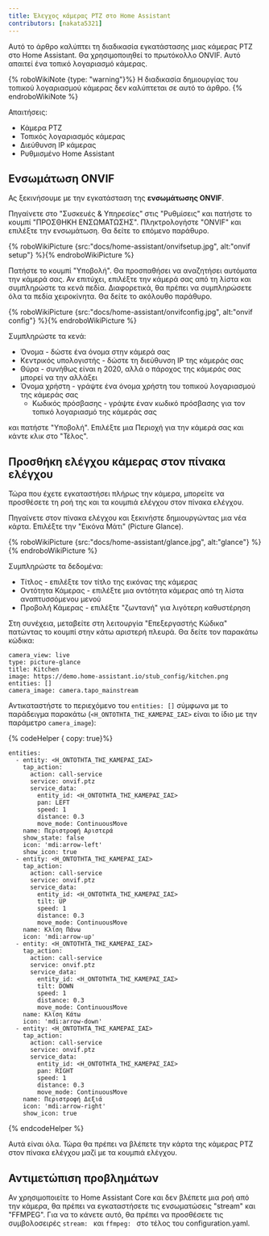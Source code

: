 ```yaml
---
title: Έλεγχος κάμερας PTZ στο Home Assistant
contributors: [nakata5321]
---
```


Αυτό το άρθρο καλύπτει τη διαδικασία εγκατάστασης μιας κάμερας PTZ στο Home Assistant.
Θα χρησιμοποιηθεί το πρωτόκολλο ONVIF. Αυτό απαιτεί ένα τοπικό λογαριασμό κάμερας.

{% roboWikiNote {type: "warning"}%} Η διαδικασία δημιουργίας του τοπικού λογαριασμού κάμερας δεν καλύπτεται σε αυτό το άρθρο.
{% endroboWikiNote %}

Απαιτήσεις:
- Κάμερα PTZ
- Τοπικός λογαριασμός κάμερας
- Διεύθυνση IP κάμερας
- Ρυθμισμένο Home Assistant

## Ενσωμάτωση ONVIF

Ας ξεκινήσουμε με την εγκατάσταση της **ενσωμάτωσης ONVIF**.

Πηγαίνετε στο "Συσκευές & Υπηρεσίες" στις "Ρυθμίσεις" και πατήστε το κουμπί "ΠΡΟΣΘΗΚΗ ΕΝΣΩΜΑΤΩΣΗΣ".
Πληκτρολογήστε "ONVIF" και επιλέξτε την ενσωμάτωση. Θα δείτε το επόμενο παράθυρο.

{% roboWikiPicture {src:"docs/home-assistant/onvifsetup.jpg", alt:"onvif setup"} %}{% endroboWikiPicture %}

Πατήστε το κουμπί "Υποβολή". Θα προσπαθήσει να αναζητήσει αυτόματα την κάμερά σας. Αν επιτύχει,
επιλέξτε την κάμερά σας από τη λίστα και συμπληρώστε τα κενά πεδία.
Διαφορετικά, θα πρέπει να συμπληρώσετε όλα τα πεδία χειροκίνητα. Θα δείτε το ακόλουθο παράθυρο.

{% roboWikiPicture {src:"docs/home-assistant/onvifconfig.jpg", alt:"onvif config"} %}{% endroboWikiPicture %}

Συμπληρώστε τα κενά:
- Όνομα - δώστε ένα όνομα στην κάμερά σας
- Κεντρικός υπολογιστής - δώστε τη διεύθυνση IP της κάμεράς σας
- Θύρα - συνήθως είναι η 2020, αλλά ο πάροχος της κάμεράς σας μπορεί να την αλλάξει
- Όνομα χρήστη - γράψτε ένα όνομα χρήστη του τοπικού λογαριασμού της κάμεράς σας
  - Κωδικός πρόσβασης - γράψτε έναν κωδικό πρόσβασης για τον τοπικό λογαριασμό της κάμεράς σας

και πατήστε "Υποβολή". Επιλέξτε μια Περιοχή για την κάμερά σας και κάντε κλικ στο "Τέλος".

## Προσθήκη ελέγχου κάμερας στον πίνακα ελέγχου

Τώρα που έχετε εγκαταστήσει πλήρως την κάμερα, μπορείτε να προσθέσετε τη ροή της και τα κουμπιά ελέγχου στον πίνακα ελέγχου.

Πηγαίνετε στον πίνακα ελέγχου και ξεκινήστε δημιουργώντας μια νέα κάρτα. Επιλέξτε την "Εικόνα Μάτι" (Picture Glance).

{% roboWikiPicture {src:"docs/home-assistant/glance.jpg", alt:"glance"} %}{% endroboWikiPicture %}

Συμπληρώστε τα δεδομένα:
- Τίτλος - επιλέξτε τον τίτλο της εικόνας της κάμερας
- Οντότητα Κάμερας - επιλέξτε μια οντότητα κάμερας από τη λίστα αναπτυσσόμενου μενού
- Προβολή Κάμερας - επιλέξτε "ζωντανή" για λιγότερη καθυστέρηση

Στη συνέχεια, μεταβείτε στη λειτουργία "Επεξεργαστής Κώδικα" πατώντας το κουμπί στην κάτω αριστερή πλευρά. Θα δείτε τον παρακάτω κώδικα:
```shell
camera_view: live
type: picture-glance
title: Kitchen
image: https://demo.home-assistant.io/stub_config/kitchen.png
entities: []
camera_image: camera.tapo_mainstream
```

Αντικαταστήστε το περιεχόμενο του `entities: []` σύμφωνα με το παράδειγμα παρακάτω (`<Η_ΟΝΤΟΤΗΤΑ_ΤΗΣ_ΚΑΜΕΡΑΣ_ΣΑΣ>` είναι το ίδιο με την παράμετρο `camera_image`):

{% codeHelper { copy: true}%}

```
entities:
  - entity: <Η_ΟΝΤΟΤΗΤΑ_ΤΗΣ_ΚΑΜΕΡΑΣ_ΣΑΣ>
    tap_action:
      action: call-service
      service: onvif.ptz
      service_data:
        entity_id: <Η_ΟΝΤΟΤΗΤΑ_ΤΗΣ_ΚΑΜΕΡΑΣ_ΣΑΣ>
        pan: LEFT
        speed: 1
        distance: 0.3
        move_mode: ContinuousMove
    name: Περιστροφή Αριστερά
    show_state: false
    icon: 'mdi:arrow-left'
    show_icon: true
  - entity: <Η_ΟΝΤΟΤΗΤΑ_ΤΗΣ_ΚΑΜΕΡΑΣ_ΣΑΣ>
    tap_action:
      action: call-service
      service: onvif.ptz
      service_data:
        entity_id: <Η_ΟΝΤΟΤΗΤΑ_ΤΗΣ_ΚΑΜΕΡΑΣ_ΣΑΣ>
        tilt: UP
        speed: 1
        distance: 0.3
        move_mode: ContinuousMove
    name: Κλίση Πάνω
    icon: 'mdi:arrow-up'
  - entity: <Η_ΟΝΤΟΤΗΤΑ_ΤΗΣ_ΚΑΜΕΡΑΣ_ΣΑΣ>
    tap_action:
      action: call-service
      service: onvif.ptz
      service_data:
        entity_id: <Η_ΟΝΤΟΤΗΤΑ_ΤΗΣ_ΚΑΜΕΡΑΣ_ΣΑΣ>
        tilt: DOWN
        speed: 1
        distance: 0.3
        move_mode: ContinuousMove
    name: Κλίση Κάτω
    icon: 'mdi:arrow-down'
  - entity: <Η_ΟΝΤΟΤΗΤΑ_ΤΗΣ_ΚΑΜΕΡΑΣ_ΣΑΣ>
    tap_action:
      action: call-service
      service: onvif.ptz
      service_data:
        entity_id: <Η_ΟΝΤΟΤΗΤΑ_ΤΗΣ_ΚΑΜΕΡΑΣ_ΣΑΣ>
        pan: RIGHT
        speed: 1
        distance: 0.3
        move_mode: ContinuousMove
    name: Περιστροφή Δεξιά
    icon: 'mdi:arrow-right'
    show_icon: true
```

{% endcodeHelper %}

Αυτά είναι όλα. Τώρα θα πρέπει να βλέπετε την κάρτα της κάμερας PTZ στον πίνακα ελέγχου μαζί με τα κουμπιά ελέγχου.

## Αντιμετώπιση προβλημάτων
Αν χρησιμοποιείτε το Home Assistant Core και δεν βλέπετε μια ροή από την κάμερα, θα πρέπει να εγκαταστήσετε τις ενσωματώσεις "stream" και "FFMPEG".
Για να το κάνετε αυτό, θα πρέπει να προσθέσετε τις συμβολοσειρές `stream: ` και `ffmpeg: ` στο τέλος του configuration.yaml.